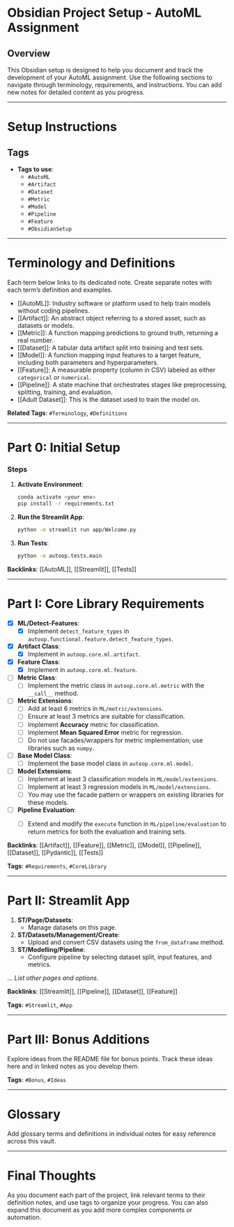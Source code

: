 # Obsidian Project Setup - AutoML Assignment

## Overview
This Obsidian setup is designed to help you document and track the development of your AutoML assignment. Use the following sections to navigate through terminology, requirements, and instructions. You can add new notes for detailed content as you progress.

---

# Setup Instructions

## Tags
- **Tags to use**:
  - `#AutoML`
  - `#Artifact`
  - `#Dataset`
  - `#Metric`
  - `#Model`
  - `#Pipeline`
  - `#Feature`
  - `#ObsidianSetup`

---

# Terminology and Definitions

Each term below links to its dedicated note. Create separate notes with each term’s definition and examples.

- [[AutoML]]: Industry software or platform used to help train models without coding pipelines.
- [[Artifact]]: An abstract object referring to a stored asset, such as datasets or models.
- [[Metric]]: A function mapping predictions to ground truth, returning a real number.
- [[Dataset]]: A tabular data artifact split into training and test sets.
- [[Model]]: A function mapping input features to a target feature, including both parameters and hyperparameters.
- [[Feature]]: A measurable property (column in CSV) labeled as either `categorical` or `numerical`.
- [[Pipeline]]: A state machine that orchestrates stages like preprocessing, splitting, training, and evaluation.
- [[Adult Dataset]]: This is the dataset used to train the model on.

**Related Tags**: `#Terminology`, `#Definitions`

---

# Part 0: Initial Setup

### Steps
1. **Activate Environment**:
    ```bash
    conda activate <your env>
    pip install -r requirements.txt
    ```
2. **Run the Streamlit App**:
    ```bash
    python -m streamlit run app/Welcome.py
    ```
3. **Run Tests**:
    ```bash
    python -m autoop.tests.main
    ```

**Backlinks**: [[AutoML]], [[Streamlit]], [[Tests]]

---

# Part I: Core Library Requirements

- [x] **ML/Detect-Features**:
   - [x] Implement `detect_feature_types` in `autoop.functional.feature.detect_feature_types`.
- [x] **Artifact Class**:
   - [x] Implement in `autoop.core.ml.artifact`.
- [x] **Feature Class**:
   - [x] Implement in `autoop.core.ml.feature`.
- [ ] **Metric Class**:
   - [ ] Implement the metric class in `autoop.core.ml.metric` with the `__call__` method.
- [ ] **Metric Extensions**:
   - [ ] Add at least 6 metrics in `ML/metric/extensions`.
   - [ ] Ensure at least 3 metrics are suitable for classification.
   - [ ] Implement **Accuracy** metric for classification.
   - [ ] Implement **Mean Squared Error** metric for regression.
   - [ ] Do not use facades/wrappers for metric implementation; use libraries such as `numpy`.
- [ ] **Base Model Class**:
   - [ ] Implement the base model class in `autoop.core.ml.model`.
- [ ] **Model Extensions**:
   - [ ] Implement at least 3 classification models in `ML/model/extensions`.
   - [ ] Implement at least 3 regression models in `ML/model/extensions`.
   - [ ] You may use the facade pattern or wrappers on existing libraries for these models.
- [ ] **Pipeline Evaluation**:
   - [ ] Extend and modify the `execute` function in `ML/pipeline/evaluation` to return metrics for both the evaluation and training sets.


**Backlinks**: [[Artifact]], [[Feature]], [[Metric]], [[Model]], [[Pipeline]], [[Dataset]], [[Pydantic]], [[Tests]]

**Tags**: `#Requirements`, `#CoreLibrary`

---

# Part II: Streamlit App

1. **ST/Page/Datasets**:
   - Manage datasets on this page.
2. **ST/Datasets/Management/Create**:
   - Upload and convert CSV datasets using the `from_dataframe` method.
3. **ST/Modelling/Pipeline**:
   - Configure pipeline by selecting dataset split, input features, and metrics.

… *List other pages and options.*

**Backlinks**: [[Streamlit]], [[Pipeline]], [[Dataset]], [[Feature]]

**Tags**: `#Streamlit`, `#App`

---

# Part III: Bonus Additions

Explore ideas from the README file for bonus points. Track these ideas here and in linked notes as you develop them.

**Tags**: `#Bonus`, `#Ideas`

---

# Glossary

Add glossary terms and definitions in individual notes for easy reference across this vault.

---

# Final Thoughts

As you document each part of the project, link relevant terms to their definition notes, and use tags to organize your progress. You can also expand this document as you add more complex components or automation.


